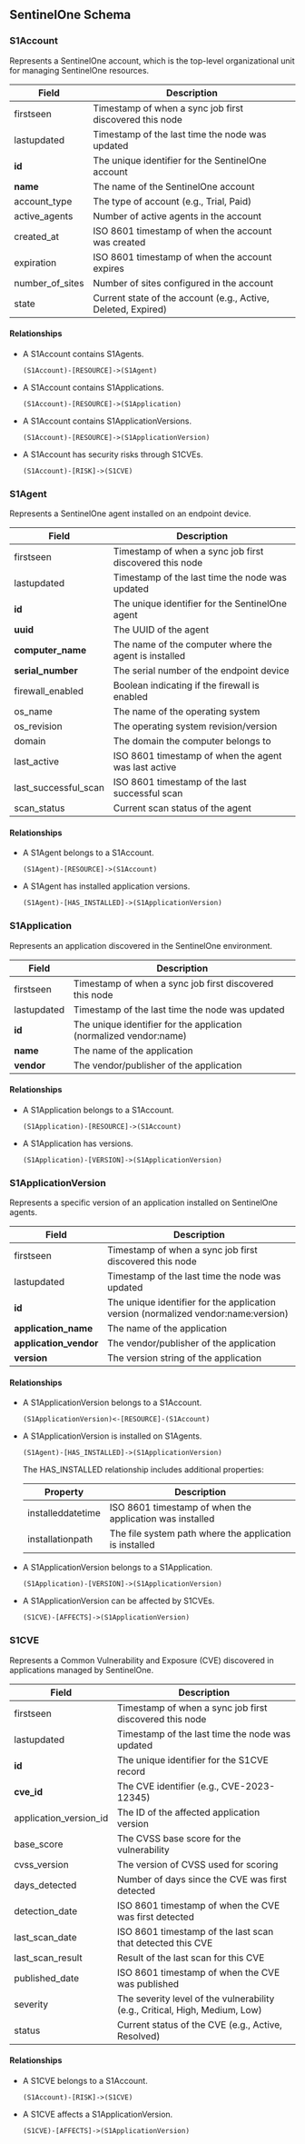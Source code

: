 ## SentinelOne Schema

### S1Account

Represents a SentinelOne account, which is the top-level organizational unit for managing SentinelOne resources.

| Field | Description |
|-------|-------------|
| firstseen | Timestamp of when a sync job first discovered this node |
| lastupdated | Timestamp of the last time the node was updated |
| **id** | The unique identifier for the SentinelOne account |
| **name** | The name of the SentinelOne account |
| account_type | The type of account (e.g., Trial, Paid) |
| active_agents | Number of active agents in the account |
| created_at | ISO 8601 timestamp of when the account was created |
| expiration | ISO 8601 timestamp of when the account expires |
| number_of_sites | Number of sites configured in the account |
| state | Current state of the account (e.g., Active, Deleted, Expired) |

#### Relationships

- A S1Account contains S1Agents.

    ```
    (S1Account)-[RESOURCE]->(S1Agent)
    ```

- A S1Account contains S1Applications.

    ```
    (S1Account)-[RESOURCE]->(S1Application)
    ```

- A S1Account contains S1ApplicationVersions.

    ```
    (S1Account)-[RESOURCE]->(S1ApplicationVersion)
    ```

- A S1Account has security risks through S1CVEs.

    ```
    (S1Account)-[RISK]->(S1CVE)
    ```

### S1Agent

Represents a SentinelOne agent installed on an endpoint device.

| Field | Description |
|-------|-------------|
| firstseen | Timestamp of when a sync job first discovered this node |
| lastupdated | Timestamp of the last time the node was updated |
| **id** | The unique identifier for the SentinelOne agent |
| **uuid** | The UUID of the agent |
| **computer_name** | The name of the computer where the agent is installed |
| **serial_number** | The serial number of the endpoint device |
| firewall_enabled | Boolean indicating if the firewall is enabled |
| os_name | The name of the operating system |
| os_revision | The operating system revision/version |
| domain | The domain the computer belongs to |
| last_active | ISO 8601 timestamp of when the agent was last active |
| last_successful_scan | ISO 8601 timestamp of the last successful scan |
| scan_status | Current scan status of the agent |

#### Relationships

- A S1Agent belongs to a S1Account.

    ```
    (S1Agent)-[RESOURCE]->(S1Account)
    ```

- A S1Agent has installed application versions.

    ```
    (S1Agent)-[HAS_INSTALLED]->(S1ApplicationVersion)
    ```

### S1Application

Represents an application discovered in the SentinelOne environment.

| Field | Description |
|-------|-------------|
| firstseen | Timestamp of when a sync job first discovered this node |
| lastupdated | Timestamp of the last time the node was updated |
| **id** | The unique identifier for the application (normalized vendor:name) |
| **name** | The name of the application |
| **vendor** | The vendor/publisher of the application |

#### Relationships

- A S1Application belongs to a S1Account.

    ```
    (S1Application)-[RESOURCE]->(S1Account)
    ```

- A S1Application has versions.

    ```
    (S1Application)-[VERSION]->(S1ApplicationVersion)
    ```

### S1ApplicationVersion

Represents a specific version of an application installed on SentinelOne agents.

| Field | Description |
|-------|-------------|
| firstseen | Timestamp of when a sync job first discovered this node |
| lastupdated | Timestamp of the last time the node was updated |
| **id** | The unique identifier for the application version (normalized vendor:name:version) |
| **application_name** | The name of the application |
| **application_vendor** | The vendor/publisher of the application |
| **version** | The version string of the application |

#### Relationships

- A S1ApplicationVersion belongs to a S1Account.

    ```
    (S1ApplicationVersion)<-[RESOURCE]-(S1Account)
    ```

- A S1ApplicationVersion is installed on S1Agents.

    ```
    (S1Agent)-[HAS_INSTALLED]->(S1ApplicationVersion)
    ```

    The HAS_INSTALLED relationship includes additional properties:

    | Property | Description |
    |----------|-------------|
    | installeddatetime | ISO 8601 timestamp of when the application was installed |
    | installationpath | The file system path where the application is installed |

- A S1ApplicationVersion belongs to a S1Application.

    ```
    (S1Application)-[VERSION]->(S1ApplicationVersion)
    ```

- A S1ApplicationVersion can be affected by S1CVEs.

    ```
    (S1CVE)-[AFFECTS]->(S1ApplicationVersion)
    ```

### S1CVE

Represents a Common Vulnerability and Exposure (CVE) discovered in applications managed by SentinelOne.

| Field | Description |
|-------|-------------|
| firstseen | Timestamp of when a sync job first discovered this node |
| lastupdated | Timestamp of the last time the node was updated |
| **id** | The unique identifier for the S1CVE record |
| **cve_id** | The CVE identifier (e.g., CVE-2023-12345) |
| application_version_id | The ID of the affected application version |
| base_score | The CVSS base score for the vulnerability |
| cvss_version | The version of CVSS used for scoring |
| days_detected | Number of days since the CVE was first detected |
| detection_date | ISO 8601 timestamp of when the CVE was first detected |
| last_scan_date | ISO 8601 timestamp of the last scan that detected this CVE |
| last_scan_result | Result of the last scan for this CVE |
| published_date | ISO 8601 timestamp of when the CVE was published |
| severity | The severity level of the vulnerability (e.g., Critical, High, Medium, Low) |
| status | Current status of the CVE (e.g., Active, Resolved) |

#### Relationships

- A S1CVE belongs to a S1Account.

    ```
    (S1Account)-[RISK]->(S1CVE)
    ```

- A S1CVE affects a S1ApplicationVersion.

    ```
    (S1CVE)-[AFFECTS]->(S1ApplicationVersion)
    ```
